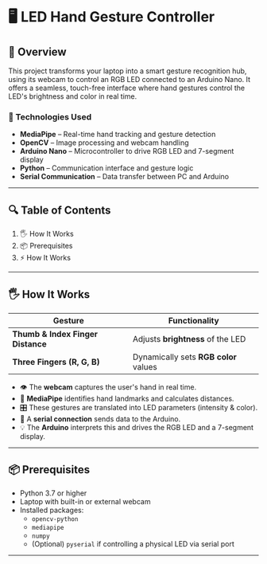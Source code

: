 # 🖥️ LED Hand Gesture Controller

## 🌟 Overview

This project transforms your laptop into a smart gesture recognition hub, using its webcam to control an RGB LED connected to an Arduino Nano. It offers a seamless, touch-free interface where hand gestures control the LED's brightness and color in real time.

### 🔧 Technologies Used

- **MediaPipe** – Real-time hand tracking and gesture detection  
- **OpenCV** – Image processing and webcam handling  
- **Arduino Nano** – Microcontroller to drive RGB LED and 7-segment display  
- **Python** – Communication interface and gesture logic  
- **Serial Communication** – Data transfer between PC and Arduino  

---
## 🔍 Table of Contents

1. 🖐️ How It Works
2. 📦 Prerequisites
5. ⚡ How It Works


---
## 🖐️ How It Works

| Gesture | Functionality                    |
|---------|----------------------------------|
| **Thumb & Index Finger Distance** | Adjusts **brightness** of the LED |
| **Three Fingers (R, G, B)**      | Dynamically sets **RGB color** values |

- 👁️ The **webcam** captures the user's hand in real time.  
- 🧠 **MediaPipe** identifies hand landmarks and calculates distances.  
- 🎛️ These gestures are translated into LED parameters (intensity & color).  
- 🧵 A **serial connection** sends data to the Arduino.  
- 💡 The **Arduino** interprets this and drives the RGB LED and a 7-segment display.  

---

## 📦 Prerequisites

- Python 3.7 or higher
- Laptop with built-in or external webcam
- Installed packages:
  - `opencv-python`
  - `mediapipe`
  - `numpy`
  - (Optional) `pyserial` if controlling a physical LED via serial port

---
